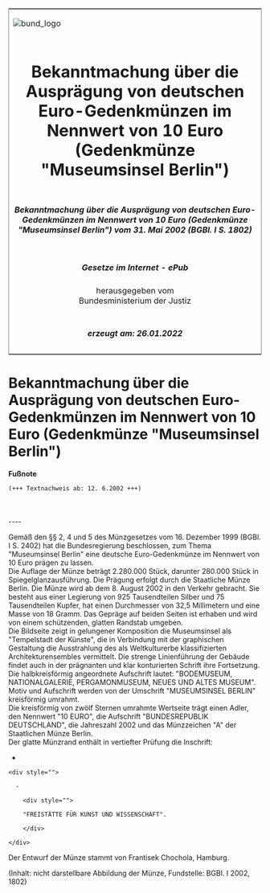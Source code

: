 <span id="DECKBLATT.html"></span>

<table border="0" frame="border" width="100%">

<tr valign="top">

<td align="left">

![bund\_logo](BfJ_2021_Web_de_de.gif)

</td>

<td align="right">

 

</td>

</tr>

<tr align="center" valign="middle">

<td colspan="2">

# Bekanntmachung über die Ausprägung von deutschen Euro-Gedenkmünzen im Nennwert von 10 Euro (Gedenkmünze "Museumsinsel Berlin")

</td>

</tr>

<tr align="center" valign="middle">

<td colspan="2">

##### Bekanntmachung über die Ausprägung von deutschen Euro-Gedenkmünzen im Nennwert von 10 Euro (Gedenkmünze "Museumsinsel Berlin") vom 31. Mai 2002 (BGBl. I S. 1802)

</td>

</tr>

<tr align="center" valign="middle">

<td colspan="2">

  
  

##### Gesetze im Internet - ePub  
  
herausgegeben vom  
Bundesministerium der Justiz

</td>

</tr>

<tr align="center" valign="bottom">

<td colspan="2">

  
  

##### erzeugt am: 26.01.2022

</td>

</tr>

</table>

<span id="BJNR180200002.html"></span>

# Bekanntmachung über die Ausprägung von deutschen Euro-Gedenkmünzen im Nennwert von 10 Euro (Gedenkmünze "Museumsinsel Berlin")

<div>

  
**Fußnote**

<div class="jnhtml">

<div>

<div class="jurAbsatz">

  

``` 
(+++ Textnachweis ab: 12. 6.2002 +++)

 
```

</div>

</div>

</div>

</div>

<span id="BJNR180200002BJNE000100305.html"></span>

###   
\----

<div>

<div class="jnhtml">

<div>

<div class="jurAbsatz">

Gemäß den §§ 2, 4 und 5 des Münzgesetzes vom 16. Dezember 1999 (BGBl. I
S. 2402) hat die Bundesregierung beschlossen, zum Thema "Museumsinsel
Berlin" eine deutsche Euro-Gedenkmünze im Nennwert von 10 Euro prägen zu
lassen.  
Die Auflage der Münze beträgt 2.280.000 Stück, darunter 280.000 Stück in
Spiegelglanzausführung. Die Prägung erfolgt durch die Staatliche Münze
Berlin. Die Münze wird ab dem 8. August 2002 in den Verkehr gebracht.
Sie besteht aus einer Legierung von 925 Tausendteilen Silber und 75
Tausendteilen Kupfer, hat einen Durchmesser von 32,5 Millimetern und
eine Masse von 18 Gramm. Das Gepräge auf beiden Seiten ist erhaben und
wird von einem schützenden, glatten Randstab umgeben.  
Die Bildseite zeigt in gelungener Komposition die Museumsinsel als
"Tempelstadt der Künste", die in Verbindung mit der graphischen
Gestaltung die Ausstrahlung des als Weltkulturerbe klassifizierten
Architekturensembles vermittelt. Die strenge Linienführung der Gebäude
findet auch in der prägnanten und klar konturierten Schrift ihre
Fortsetzung. Die halbkreisförmig angeordnete Aufschrift lautet:
"BODEMUSEUM, NATIONALGALERIE, PERGAMONMUSEUM, NEUES UND ALTES MUSEUM".
Motiv und Aufschrift werden von der Umschrift "MUSEUMSINSEL BERLIN"
kreisförmig umrahmt.  
Die kreisförmig von zwölf Sternen umrahmte Wertseite trägt einen Adler,
den Nennwert "10 EURO", die Aufschrift "BUNDESREPUBLIK DEUTSCHLAND", die
Jahreszahl 2002 und das Münzzeichen "A" der Staatlichen Münze Berlin.  
Der glatte Münzrand enthält in vertiefter Prüfung die Inschrift:

  - 
    
    <div style="">
    
      - 
        
        <div style="">
        
        "FREISTÄTTE FÜR KUNST UND WISSENSCHAFT".
        
        </div>
    
    </div>

  
Der Entwurf der Münze stammt von Frantisek Chochola, Hamburg.

</div>

<div class="jurAbsatz">

<div class="kommentar_Fundstelle">

(Inhalt: nicht darstellbare Abbildung der Münze, Fundstelle: BGBl. I
2002, 1802)

</div>

</div>

</div>

</div>

</div>
